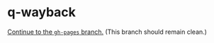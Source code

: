# q-wayback

[Continue to the `gh-pages` branch.](https://github.com/mhvis/q-wayback/tree/gh-pages) (This branch should remain clean.)
